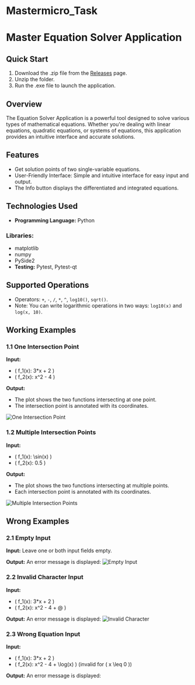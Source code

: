 # Mastermicro_Task
# Master Equation Solver Application

## Quick Start

1. Download the .zip file from the [Releases](https://github.com/seifalrahman/MasterMicro_Python_Task/releases) page.
2. Unzip the folder.
3. Run the .exe file to launch the application.

## Overview

The Equation Solver Application is a powerful tool designed to solve various types of mathematical equations. Whether you're dealing with linear equations, quadratic equations, or systems of equations, this application provides an intuitive interface and accurate solutions.

## Features

- Get solution points of two single-variable equations.
- User-Friendly Interface: Simple and intuitive interface for easy input and output.
- The Info button displays the differentiated and integrated equations.



## Technologies Used

- **Programming Language:** Python

### Libraries:
- matplotlib
- numpy
- PySide2
- **Testing:** Pytest, Pytest-qt

## Supported Operations

- Operators: `+`, `-`, `/`, `*`, `^`, `log10()`, `sqrt()`.
- Note: You can write logarithmic operations in two ways: `log10(x)` and `log(x, 10)`.

## Working Examples

### 1.1 One Intersection Point
**Input:**
- \( f_1(x): 3*x + 2 \)
- \( f_2(x): x^2 - 4 \)

**Output:**
- The plot shows the two functions intersecting at one point.
- The intersection point is annotated with its coordinates.

![One Intersection Point](path/to/one_intersection_point_screenshot.png)  <!-- Update with actual image path -->

### 1.2 Multiple Intersection Points
**Input:**
- \( f_1(x): \sin(x) \)
- \( f_2(x): 0.5 \)

**Output:**
- The plot shows the two functions intersecting at multiple points.
- Each intersection point is annotated with its coordinates.

![Multiple Intersection Points](path/to/multiple_intersection_points_screenshot.png)  <!-- Update with actual image path -->

## Wrong Examples

### 2.1 Empty Input
**Input:** Leave one or both input fields empty.

**Output:** An error message is displayed: 
![Empty Input](path/to/empty_input_screenshot.png)  <!-- Update with actual image path -->

### 2.2 Invalid Character Input
**Input:**
- \( f_1(x): 3*x + 2 \)
- \( f_2(x): x^2 - 4 + @ \)

**Output:** An error message is displayed: 
![Invalid Character](path/to/invalid_character_screenshot.png)  <!-- Update with actual image path -->

### 2.3 Wrong Equation Input
**Input:**
- \( f_1(x): 3*x + 2 \)
- \( f_2(x): x^2 - 4 + \log(x) \) (invalid for \( x \leq 0 \))

**Output:** An error message is displayed: 
